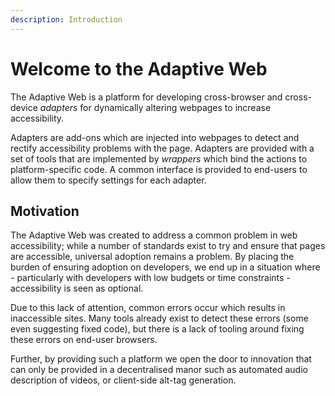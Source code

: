 ```yaml
---
description: Introduction
---
```


# Welcome to the Adaptive Web

The Adaptive Web is a platform for developing cross-browser and cross-device _adapters_ for dynamically altering webpages to increase accessibility. 

Adapters are add-ons which are injected into webpages to detect and rectify accessibility problems with the page. Adapters are provided with a set of tools that are implemented by _wrappers_ which bind the actions to platform-specific code. A common interface is provided to end-users to allow them to specify settings for each adapter.

## Motivation

The Adaptive Web was created to address a common problem in web accessibility; while a number of standards exist to try and ensure that pages are accessible, universal adoption remains a problem. By placing the burden of ensuring adoption on developers, we end up in a situation where - particularly with developers with low budgets or time constraints - accessibility is seen as optional.

Due to this lack of attention, common errors occur which results in inaccessible sites. Many tools already exist to detect these errors \(some even suggesting fixed code\), but there is a lack of tooling around fixing these errors on end-user browsers.

Further, by providing such a platform we open the door to innovation that can only be provided in a decentralised manor such as automated audio description of videos, or client-side alt-tag generation.

